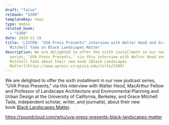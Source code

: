 ```yaml
---
draft: "false"
relbook: "5389"
templateKey: news
type: media
related_book:
  - "5389"
date: 2020-11-18
title: 'LISTEN: "UVA Press Presents" interview with Walter Hood and Grace
  Mitchell Tada on Black Landscapes Matter'
description: We are delighted to offer the sixth installment in our new podcast
  series, 'UVA Press Presents,' via this interview with Walter Hood and Grace
  Mitchell Tada about their new book [Black Landscapes
  Matter](https://www.upress.virginia.edu/title/5389)
---
```

We are delighted to offer the sixth installment in our new podcast series, "UVA Press Presents," via this interview with Walter Hood, MacArthur Fellow and Professor of Landscape Architecture and Environmental Planning and Urban Design at the University of California, Berkeley, and Grace Mitchell Tada, independent scholar, writer, and journalist, about their new book [Black Landscapes Matter](https://www.upress.virginia.edu/title/5389).



https://soundcloud.com/wtju/uva-press-presents-black-landscapes-matter